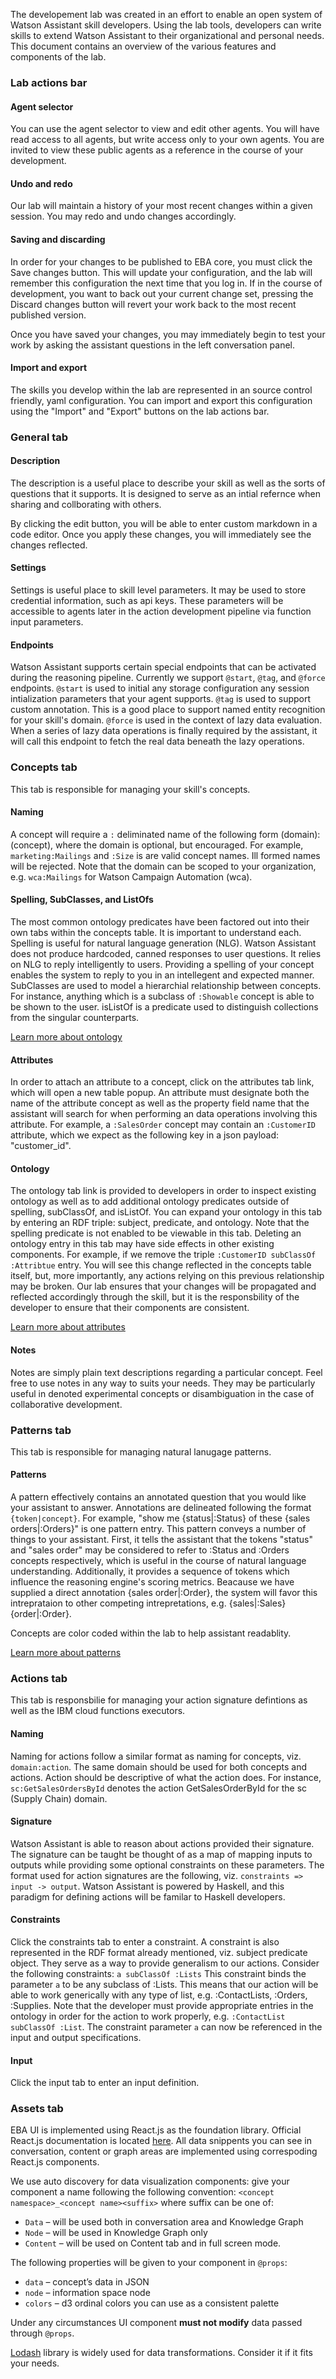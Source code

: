 The developement lab was created in an effort to enable an open system of Watson Assistant skill developers. Using the lab tools, developers can write skills to extend Watson Assistant to their organizational and personal needs. This document contains an overview of the various features and components of the lab.


### Lab actions bar

#### Agent selector

You can use the agent selector to view and edit other agents. You will have read access to all agents, but write access only to your own agents. You are invited to view these public agents as a reference in the course of your development.

#### Undo and redo

Our lab will maintain a history of your most recent changes within a given session. You may redo and undo changes accordingly.

#### Saving and discarding

In order for your changes to be published to EBA core, you must click the Save changes button. This will update your configuration, and the lab will remember this configuration the next time that you log in. If in the course of development, you want to back out your current change set, pressing the Discard changes button will revert your work back to the most recent published version. 

Once you have saved your changes, you may immediately begin to test your work by asking the assistant questions in the left conversation panel. 

#### Import and export

The skills you develop within the lab are represented in an source control friendly, yaml configuration. You can import and export this configuration using the "Import" and "Export" buttons on the lab actions bar.


### General tab

#### Description

The description is a useful place to describe your skill as well as the sorts of questions that it supports. It is designed to serve as an intial refernce when sharing and collborating with others.

By clicking the edit button, you will be able to enter custom markdown in a code editor. Once you apply these changes, you will immediately see the changes reflected.

#### Settings

Settings is useful place to skill level parameters. It may be used to store credential information, such as api keys. These parameters will be accessible to agents later in the action development pipeline via function input parameters.

#### Endpoints

Watson Assistant supports certain special endpoints that can be activated during the reasoning pipeline. Currently we support `@start`, `@tag`, and `@force` endpoints. `@start` is used to initial any storage configuration any session intialization parameters that your agent supports. `@tag` is used to support custom annotation. This is a good place to support named entity recognition for your skill's domain. `@force` is used in the context of lazy data evaluation. When a series of lazy data operations is finally required by the assistant, it will call this endpoint to fetch the real data beneath the lazy operations.

### Concepts tab

This tab is responsible for managing your skill's concepts.

#### Naming

A concept will require a `:` deliminated name of the following form (domain):(concept), where the domain is optional, but encouraged. For example, `marketing:Mailings` and `:Size` is are valid concept names. Ill formed names will be rejected. Note that the domain can be scoped to your organization, e.g. `wca:Mailings` for Watson Campaign Automation (wca). 

#### Spelling, SubClasses, and ListOfs

The most common ontology predicates have been factored out into their own tabs within the concepts table. It is important to understand each. Spelling is useful for natural language generation (NLG). Watson Assistant does not produce hardcoded, canned responses to user questions. It relies on NLG to reply intelligently to users. Providing a spelling of your concept enables the system to reply to you in an intellegent and expected manner. SubClasses are used to model a hierarchial relationship between concepts. For instance, anything which is a subclass of `:Showable` concept is able to be shown to the user. isListOf is a predicate used to distinguish collections from the singular counterparts.

[Learn more about ontology](Components.md#ontology)

#### Attributes

In order to attach an attribute to a concept, click on the attributes tab link, which will open a new table popup. An attribute must designate both the name of the attribute concept as well as the property field name that the assistant will search for when performing an data operations involving this attribute. For example, a `:SalesOrder` concept may contain an `:CustomerID` attribute, which we expect as the following key in a json payload: "customer_id".


#### Ontology

The ontology tab link is provided to developers in order to inspect existing ontology as well as to add additional ontology predicates outside of spelling, subClassOf, and isListOf. You can expand your ontology in this tab by entering an RDF triple: subject, predicate, and ontology. Note that the spelling predicate is not enabled to be viewable in this tab. Deleting an ontology entry in this tab may have side effects in other existing components. For example, if we remove the triple `:CustomerID subClassOf :Attribtue` entry. You will see this change reflected in the concepts table itself, but, more importantly, any actions relying on this previous relationship may be broken. Our lab ensures that your changes will be propagated and reflected accordingly through the skill, but it is the responsbility of the developer to ensure that their components are consistent.

[Learn more about attributes](Components.md#attributes)

#### Notes

Notes are simply plain text descriptions regarding a particular concept. Feel free to use notes in any way to suits your needs. They may be particularly useful in denoted experimental concepts or disambiguation in the case of collaborative development.

### Patterns tab

This tab is responsible for managing natural lanugage patterns.

#### Patterns

A pattern effectively contains an annotated question that you would like your assistant to answer. Annotations are delineated following the format `{token|concept}`. For example, "show me {status|:Status} of these {sales orders|:Orders}" is one pattern entry. This pattern conveys a number of things to your assistant. First, it tells the assistant that the tokens "status" and "sales order" may be considered to refer to :Status and :Orders concepts respectively, which is useful in the course of natural language understanding. Additionally, it provides a sequence of tokens which influence the reasoning engine's scoring metrics. Beacause we have supplied a direct annotation {sales order|:Order}, the system will favor this intreprataion to other competing intrepretations, e.g. {sales|:Sales} {order|:Order}. 

Concepts are color coded within the lab to help assistant readablity.

[Learn more about patterns](Components.md#patterns)


### Actions tab

This tab is responsbilie for managing your action signature defintions as well as the IBM cloud functions executors.

#### Naming

Naming for actions follow a similar format as naming for concepts, viz. `domain:action`. The same domain should be used for both concepts and actions. Action should be descriptive of what the action does. For instance, `sc:GetSalesOrdersById` denotes the action GetSalesOrderById for the sc (Supply Chain) domain.

#### Signature

Watson Assistant is able to reason about actions provided their signature. The signature can be taught be thought of as a map of mapping inputs to outputs while providing some optional constraints on these parameters. The format used for action signatures are the following, viz. `constraints => input -> output`. Watson Assistant is powered by Haskell, and this paradigm for defining actions will be familar to Haskell developers.

#### Constraints

Click the constraints tab to enter a constraint. A constraint is also represented in the RDF format already mentioned, viz. subject predicate object. They serve as a way to provide generalism to our actions. Consider the following constraints: `a subClassOf :Lists` This constraint binds the parameter `a` to be any subclass of :Lists. This means that our action will be able to work generically with any type of list, e.g.  :ContactLists, :Orders, :Supplies. Note that the developer must provide appropriate entries in the ontology in order for the action to work properly, e.g. `:ContactList subClassOf :List`. The constraint parameter `a` can now be referenced in the input and output specifications.

#### Input

Click the input tab to enter an input definition. 

### Assets tab

EBA UI is implemented using React.js as the foundation library. Official React.js documentation is located [here](https://reactjs.org/docs). All data snippents you can see in conversation, content or graph areas are implemented using correspoding React.js components.

We use auto discovery for data visualization components: give your component a name following the following convention: `<concept namespace>_<concept name><suffix>` where suffix can be one of:

- `Data` – will be used both in conversation area and Knowledge Graph
- `Node` – will be used in Knowledge Graph only
- `Content` – will be used on Content tab and in full screen mode. 

The following properties will be given to your component in `@props`:

- `data` – concept’s data in JSON
- `node` – information space node
- `colors` – d3 ordinal colors you can use as a consistent palette

Under any circumstances UI component **must not modify** data passed through `@props`.

[Lodash](https://lodash.com/) library is widely used for data transformations. Consider it if it fits your needs.


